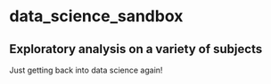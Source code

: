 # data_science_sandbox

## Exploratory analysis on a variety of subjects

Just getting back into data science again!
